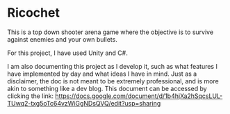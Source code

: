 # Ricochet
 This is a top down shooter arena game where the objective is to survive against enemies and your own bullets.

For this project, I have used Unity and C#.

I am also documenting this project as I develop it, such as what features I have implemented by day and what ideas I have in mind. Just as a disclaimer, the doc is not meant to be extremely professional, and is more akin to something like a dev blog. This document can be accessed by clicking the link: https://docs.google.com/document/d/1b4hjXa2hSqcsLUL-TUwq2-txg5oTc64vzWiGgNDsQVQ/edit?usp=sharing 



